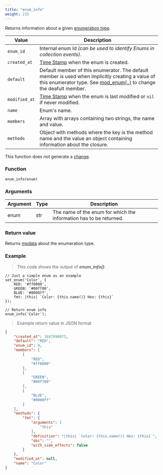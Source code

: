 ```yaml
---
title: "enum_info"
weight: 215
---
```


Returns information about a given [enumeration type](../../data-types/enum).

Value | Description
------- | -----------
`enum_id` | Internal enum Id *(can be used to identify Enums in collection events)*.
`created_at` | [Time Stamp](https://wikipedia.org/wiki/Unix_time) when the enum is created.
`default` | Default member of this enumerator. The default member is used when implicitly creating a value of this enumerator type. See [mod_enum(..)](../mod_enum/def) to change the deafult member.
`modified_at` | [Time Stamp](https://wikipedia.org/wiki/Unix_time) when the enum is last modified or `nil` if never modified.
`name` | Enum's name.
`members` | Array with arrays containing two strings, the name and value.
`methods` | Object with methods where the key is the method name and the value an object containing information about the closure.

This function does *not* generate a [change](../../overview/changes).

### Function

`enum_info(enum)`

### Arguments

Argument | Type | Description
-------- | ---- | -----------
enum | str | The name of the enum for which the information has to be returned.

### Return value

Returns [mpdata](../../data-types/mpdata) about the enumeration type.

### Example

> This code shows the output of ***enum_info()***:

```thingsdb,should_pass
// Just a simple enum as an example
set_enum('Color', {
    RED: '#ff0000',
    GREEN: '#00ff00',
    BLUE: '#0000ff',
    fmt: |this| `Color: {this.name()} Hex: {this}`
});

// Return enum info
enum_info('Color');
```

> Example return value in JSON format

```json
{
    "created_at": 1687890073,
    "default": "RED",
    "enum_id": 0,
    "members": [
        [
            "RED",
            "#ff0000"
        ],
        [
            "GREEN",
            "#00ff00"
        ],
        [
            "BLUE",
            "#0000ff"
        ]
    ],
    "methods": {
        "fmt": {
            "arguments": [
                "this"
            ],
            "definition": "|this| `Color: {this.name()} Hex: {this}`",
            "doc": "",
            "with_side_effects": false
        }
    },
    "modified_at": null,
    "name": "Color"
}
```

